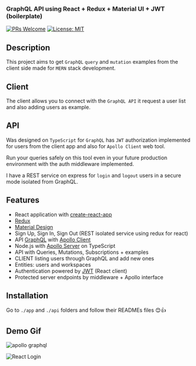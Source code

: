 ### GraphQL API using React + Redux + Material UI + JWT (boilerplate)

[![PRs Welcome](https://img.shields.io/badge/PRs-welcome-brightgreen.svg)](http://makeapullrequest.com) [![License: MIT](https://img.shields.io/badge/License-MIT-yellow.svg)](https://opensource.org/licenses/MIT)

## Description

This project aims to get `GraphQL` `query` and `mutation` examples from the client side made for `MERN` stack development.

## Client

The client allows you to connect with the `GraphQL API` it request a user list and also adding users as example.

## API

Was designed on `TypeScript` for `GraphQL` has `JWT` authorization implemented for users from the client app and also 
for `Apollo Client` web tool. 

Run your queries safely on this tool even in your future production environment with the auth middleware implemented. 

I have a REST service on express for `login` and `logout` users in a secure mode isolated from GraphQL.

## Features

-	React application with [create-react-app](https://github.com/facebook/create-react-app)
- [Redux](https://es.redux.js.org)
- [Material Design](https://material-ui.com/) 
-	Sign Up, Sign In, Sign Out (REST isolated service using redux for react)
- API [GraphQL](https://graphql.org) with [Apollo Client](https://www.apollographql.com/docs/react/essentials/get-started.html)
-	Node.js with [Apollo Server](https://www.apollographql.com/docs/apollo-server/) on TypeScript
-	API with Queries, Mutations, Subscriptions + examples
-	CLIENT listing users through GraphQL and add new ones
-	Entities: users and workspaces
-	Authentication powered by [JWT](https://jwt.io/) (React client)
- Protected server endpoints by middleware + Apollo interface

## Installation

Go to `./app` and `./api` folders and follow their READMEs files 😊👍

## Demo Gif

![apollo graphql](https://user-images.githubusercontent.com/25980900/52540450-bf042480-2d89-11e9-99b4-6535e035097b.gif)

![React Login](https://user-images.githubusercontent.com/25980900/52540451-bf9cbb00-2d89-11e9-8b2d-3392d0e2ca18.gif)
